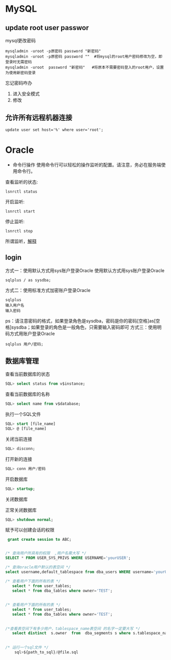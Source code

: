 # MySQL
## update root user passwor

mysql更改密码

```vim
mysqladmin -uroot -p原密码 password "新密码"
mysqladmin -uroot -p原密码 password ""  #将mysql的root用户密码修改为空，即登录时无需密码
mysqladmin -uroot  password "新密码" 	#将原本不需要密码登入的root用户，设置为使用新密码登录
 ```
忘记密码咋办
1. 进入安全模式
2. 修改

## 允许所有远程机器连接 
```
update user set host='%' where user='root'; 
```


# Oracle

- 命令行操作
使用命令行可以轻松的操作监听的配置。请注意，务必在服务端使用命令行。

查看监听的状态:
```
lsnrctl status
```
开启监听:
```
lsnrctl start
```
停止监听:
```
lsnrctl stop
```
所谓监听，[解释](https://www.jianshu.com/p/abb6ee3c5e7f)

## login

方式一：使用默认方式用sys账户登录Oracle
使用默认方式用sys账户登录Oracle
```
sqlplus / as sysdba;
```
方式二：使用标准方式加密账户登录Oracle
```
sqlplus
输入用户名
输入密码
```
ps：请注意密码的格式，如果登录角色是sysdba，密码是你的密码[空格]as[空格]sysdba；如果登录的角色是一般角色，只需要输入密码即可
方式三：使用明码方式用账户登录Oracle
```
sqlplus 用户/密码;
```
## 数据库管理

查看当前数据库的状态
```sql
SQL> select status from v$instance;
```
查看当前数据库的名称
```sql
SQL> select name from v$database;
```
执行一个SQL文件
```sql
SQL> start [file_name] 
SQL> @ [file_name]
```

关闭当前连接
```sql
SQL> disconn;
```
打开新的连接
```SQL
SQL> conn 用户/密码
```

开启数据库
```sql
SQL> startup;
```

关闭数据库

正常关闭数据库
```sql
SQL> shutdown normal;
```

赋予可以创建会话的权限

```sql
 grant create session to ABC;
```

```sql

/* 查询用户所具有的权限  ,用户名需大写 */
SELECT * FROM USER_SYS_PRIVS WHERE USERNAME='yourUSER';

/* 查询oracle用户默认的表空间 */
select username,default_tablespace from dba_users WHERE username='yourUSER';

/* 查看用户下面的所有的表 */  
   select * from user_tables;
   select * from dba_tables where owner='TEST';
  
  
/* 查看用户下面的所有的表 */  
   select * from user_tables;
   select * from dba_tables where owner='TEST';
  
  
/*查看表空间下有多少用户，tablespace_name表空间 的名字一定要大写 */
   select distinct  s.owner  from  dba_segments s where s.tablespace_name ='TS_TEST';
   
   
/* 运行一个sql文件 */
	sql>${path_to_sql}/@file.sql
	
 ```
